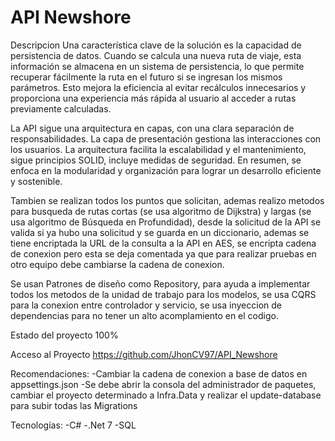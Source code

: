 # API Newshore

Descripcion
Una característica clave de la solución es la capacidad de persistencia de datos. Cuando se calcula una nueva ruta de viaje, esta información se almacena en un sistema de persistencia, lo que permite recuperar fácilmente la ruta en el futuro si se ingresan los mismos parámetros. Esto mejora la eficiencia al evitar recálculos innecesarios y proporciona una experiencia más rápida al usuario al acceder a rutas previamente calculadas.

La API sigue una arquitectura en capas, con una clara separación de responsabilidades. La capa de presentación gestiona las interacciones con los usuarios. La arquitectura facilita la escalabilidad y el mantenimiento, sigue principios SOLID, incluye medidas de seguridad. En resumen, se enfoca en la modularidad y organización para lograr un desarrollo eficiente y sostenible.

Tambien se realizan todos los puntos que solicitan, ademas realizo metodos para busqueda de rutas cortas (se usa algoritmo de Dijkstra) y largas (se usa algoritmo de Búsqueda en Profundidad), desde la solicitud de la API se valida si ya hubo una solicitud y se guarda en un diccionario, ademas se tiene encriptada la URL de la consulta a la API en AES, se encripta cadena de conexion pero esta se deja comentada ya que para realizar pruebas en otro equipo debe cambiarse la cadena de conexion.

Se usan Patrones de diseño como Repository, para ayuda a implementar todos los metodos de la unidad de trabajo para los modelos, se usa CQRS para la conexion entre controlador y servicio, se usa inyeccion de dependencias para no tener un alto acomplamiento en el codigo.

Estado del proyecto 100%

Acceso al Proyecto
https://github.com/JhonCV97/API_Newshore

Recomendaciones:
-Cambiar la cadena de conexion a base de datos en appsettings.json
-Se debe abrir la consola del administrador de paquetes, cambiar el proyecto determinado a Infra.Data y realizar el update-database para subir todas las Migrations

Tecnologías:
-C#
-.Net 7 
-SQL